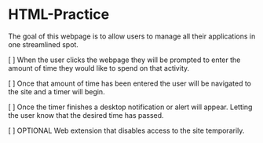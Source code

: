 # HTML-Practice

The goal of this webpage is to allow users to manage all their applications in one streamlined spot.

[ ] When the user clicks the webpage they will be prompted to enter the amount of time they would like to spend on that activity.

[ ] Once that amount of time has been entered the user will be navigated to the site and a timer will begin.

[ ] Once the timer finishes a desktop notification or alert will appear. Letting the user know that the desired time has passed.

[ ] OPTIONAL Web extension that disables access to the site temporarily.
